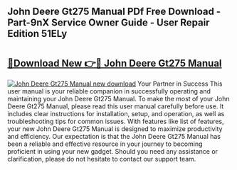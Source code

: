 ## John Deere Gt275 Manual PDf Free Download - Part-9nX Service Owner Guide - User Repair Edition 51ELy

# <h2><a href="http://bc90878.oget.top/?id=John+Deere+Gt275+Manual">🔗Download New 👉🔴 John Deere Gt275 Manual</a></h2>

[![John Deere Gt275 Manual new download](https://i.imgur.com/5g1atiW.png)](http://bc90878.oget.top/?id=John+Deere+Gt275+Manual)
Your Partner in Success This user manual is your reliable companion in successfully operating and maintaining your John Deere Gt275 Manual. To make the most of your John Deere Gt275 Manual, please read this user manual carefully before use. It includes clear instructions for installation, setup, and operation, as well as troubleshooting tips for common issues. With features like list of features, your new John Deere Gt275 Manual is designed to maximize productivity and efficiency. Our expectation is that the John Deere Gt275 Manual has been a reliable and effective resource in your journey to becoming proficient in using your new gadget. Should you need any assistance or clarification, please do not hesitate to contact our support team.
